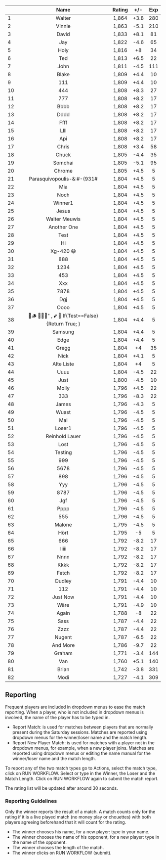 | |Name|Rating|+/-|Exp|
|-|:--:|:----:|:-:|:-:|
|1|Walter|1,864|+3.8|280|
|2|Vinnie|1,863|-5.1|210|
|3|David|1,833|+8.1|81|
|4|Jay|1,822|-4.6|65|
|5|Holy|1,816|+8|34|
|6|Ted|1,813|+6.5|22|
|7|John|1,811|-4.5|111|
|8|Blake|1,809|+4.4|10|
|9|111|1,809|+4.4|10|
|10|444|1,808|+8.3|27|
|11|777|1,808|+8.2|17|
|12|Bbbb|1,808|+8.2|17|
|13|Dddd|1,808|+8.2|17|
|14|Ffff|1,808|+8.2|17|
|15|Llll|1,808|+8.2|17|
|16|Api|1,808|+8.2|17|
|17|Chris|1,808|+3.4|58|
|18|Chuck|1,805|-4.4|35|
|19|Somchai|1,805|-5.1|95|
|20|Chrome|1,805|+4.5|5|
|21|Parasquivopoulis-&:#-(931#|1,804|+4.5|5|
|22|Mia|1,804|+4.5|5|
|23|Noch|1,804|+4.5|5|
|24|Winner1|1,804|+4.5|5|
|25|Jesus|1,804|+4.5|5|
|26|Walter Meuwis|1,804|+4.5|5|
|27|Another One|1,804|+4.5|5|
|28|Test|1,804|+4.5|5|
|29|Hi|1,804|+4.5|5|
|30|Xg-420 😃|1,804|+4.5|5|
|31|888|1,804|+4.5|5|
|32|1234|1,804|+4.5|5|
|33|453|1,804|+4.5|5|
|34|Xxx|1,804|+4.5|5|
|35|7878|1,804|+4.5|5|
|36|Dgj|1,804|+4.5|5|
|37|Oooo|1,804|+4.5|5|
|38|🍺🪵 🙉🙈🙊" , 💕 🦓 If(Test==False) {Return True; }|1,804|+4.4|5|
|39|Samsung|1,804|+4.4|5|
|40|Edge|1,804|+4.4|5|
|41|Gregg|1,804|+4|35|
|42|Nick|1,804|+4.1|5|
|43|Alte Liste|1,804|+4|5|
|44|Uuuu|1,804|-4.5|22|
|45|Just|1,800|-4.5|10|
|46|Molly|1,796|+4.5|22|
|47|333|1,796|-8.3|22|
|48|James|1,796|-4.3|5|
|49|Wuast|1,796|-4.5|5|
|50|Mal|1,796|-4.5|5|
|51|Loser1|1,796|-4.5|5|
|52|Reinhold Lauer|1,796|-4.5|5|
|53|Lost|1,796|-4.5|5|
|54|Testing|1,796|-4.5|5|
|55|999|1,796|-4.5|5|
|56|5678|1,796|-4.5|5|
|57|898|1,796|-4.5|5|
|58|Yyy|1,796|-4.5|5|
|59|8787|1,796|-4.5|5|
|60|Jgf|1,796|-4.5|5|
|61|Pppp|1,796|-4.5|5|
|62|555|1,796|-4.5|5|
|63|Malone|1,795|-4.5|5|
|64|Hört|1,795|-5|5|
|65|666|1,792|-8.2|17|
|66|Iiiii|1,792|-8.2|17|
|67|Nnnn|1,792|-8.2|17|
|68|Kkkk|1,792|-8.2|17|
|69|Fetch|1,792|-8.2|17|
|70|Dudley|1,791|-4.4|10|
|71|112|1,791|-4.4|10|
|72|Just Now|1,791|-4.4|10|
|73|Wäre|1,791|-4.9|10|
|74|Again|1,788|-8|22|
|75|Ssss|1,787|-4.4|22|
|76|Zzzz|1,787|-4.4|22|
|77|Nugent|1,787|-6.5|22|
|78|And More|1,786|-9.7|22|
|79|Graham|1,771|-3.4|144|
|80|Van|1,760|+5.1|140|
|81|Brian|1,742|-3.8|331|
|82|Modi|1,727|-4.1|309|

 

## Reporting

Frequent players are included in dropdown menus to ease the match reporting.
When a player, who is not included in dropdown menus is involved, the name of the player has to be typed in.

- Report Match:  is used for matches between players that are normally present during the Saturday sessions.
Matches are reported using dropdown menus for the winner/loser name and the match length.
- Report New Player Match:  is used for matches with a player not in the dropdown menus, for example, when a new player joins.
Matches are reported using dropdown menus or editing the name manual for the winner/loser name and the match length.

To report any of the two match types go to Actions, select the match type, click on RUN WORKFLOW.
Select or type in the Winner, the Loser and the Match Length.
Click on RUN WORKFLOW again to submit the match report.

The rating list will be updated after around 30 seconds.

### Reporting Guidelines

Only the winner reports the result of a match.
A match counts only for the rating if it is a live played match (no money play or chouettes)
with both players agreeing beforehand that it will count for the rating.

- The winner chooses his name, for a new player: type in your name.
- The winner chooses the name of his opponent, for a new player: type in the name of the opponent.
- The winner chooses the length of the match.
- The winner clicks on RUN WORKFLOW (submit).
